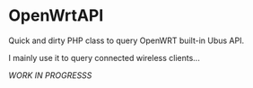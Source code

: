 # OpenWrtAPI

Quick and dirty PHP class to query OpenWRT built-in Ubus API.

I mainly use it to query connected wireless clients...

*WORK IN PROGRESSS*